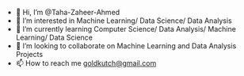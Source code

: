 - 👋 Hi, I’m @Taha-Zaheer-Ahmed
- 👀 I’m interested in Machine Learning/ Data Science/ Data Analysis
- 🌱 I’m currently learning Computer Science/ Data Analysis/ Machine Learning/ Data Science
- 💞️ I’m looking to collaborate on Machine Learning and Data Analysis Projects
- 📫 How to reach me goldkutch@gmail.com

<!---
Taha-Zaheer-Ahmed/Taha-Zaheer-Ahmed is a ✨ special ✨ repository because its `README.md` (this file) appears on your GitHub profile.
You can click the Preview link to take a look at your changes.
--->
